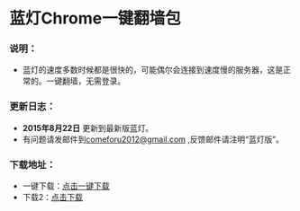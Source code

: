 # 蓝灯Chrome一键翻墙包
<h3>
<a id="user-content-说明" class="anchor" href="#%E8%AF%B4%E6%98%8E" aria-hidden="true"><span class="octicon octicon-link"></span></a>说明：</h3>

<ul>
<li>蓝灯的速度多数时候都是很快的，可能偶尔会连接到速度慢的服务器，这是正常的。一键翻墙，无需登录。</li>
</ul>

<h3>
<a id="user-content-更新日志" class="anchor" href="#%E6%9B%B4%E6%96%B0%E6%97%A5%E5%BF%97" aria-hidden="true"><span class="octicon octicon-link"></span></a>更新日志：</h3>
<ul>
<li>
<strong>2015年8月22日</strong> 更新到最新版蓝灯。</li>
<li>有问题请发邮件到<a href="mailto:comeforu2012@gmail.com">comeforu2012@gmail.com</a> ,反馈邮件请注明“蓝灯版”。</li>
</ul>

<h3>
<a id="user-content-下载地址" class="anchor" href="#%E4%B8%8B%E8%BD%BD%E5%9C%B0%E5%9D%80" aria-hidden="true"><span class="octicon octicon-link"></span></a>下载地址：</h3>

<ul>
<li>一键下载：<a href="http://down.01.dynamic-dns.net/ChromeLT.7z" target="_blank">点击一键下载</a></li>
<li>下载2：<a href="https://copy.com/QMBzkUT87TL16MsU" target="_blank">点击下载</a></li>

</li>

</ul>